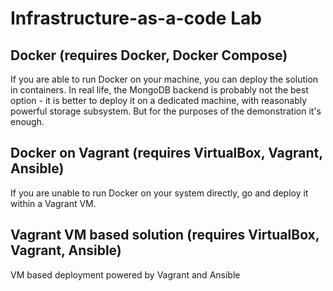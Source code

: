 # Infrastructure-as-a-code Lab

## Docker (requires Docker, Docker Compose)
If you are able to run Docker on your machine, you can deploy the solution in containers. In real life, the MongoDB backend is probably not the best option - it is better to deploy it on a dedicated machine, with reasonably powerful storage subsystem. But for the purposes of the demonstration it's enough.

## Docker on Vagrant (requires VirtualBox, Vagrant, Ansible)
If you are unable to run Docker on your system directly, go and deploy it within a Vagrant VM.

## Vagrant VM based solution (requires VirtualBox, Vagrant, Ansible)
VM based deployment powered by Vagrant and Ansible
